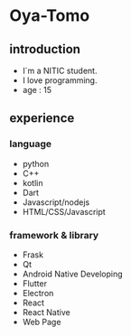# Oya-Tomo
## introduction
- I`m a NITIC student.
- I love programming.
- age : 15

## experience
### language
- python
- C++
- kotlin
- Dart
- Javascript/nodejs
- HTML/CSS/Javascript

### framework & library
- Frask
- Qt
- Android Native Developing
- Flutter
- Electron
- React
- React Native
- Web Page
